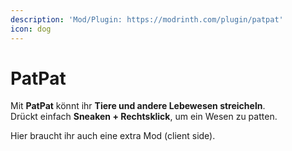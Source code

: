 ```yaml
---
description: 'Mod/Plugin: https://modrinth.com/plugin/patpat'
icon: dog
---
```


# PatPat

Mit **PatPat** könnt ihr **Tiere und andere Lebewesen streicheln**.\
Drückt einfach **Sneaken + Rechtsklick**, um ein Wesen zu patten.

Hier braucht ihr auch eine extra Mod (client side).
